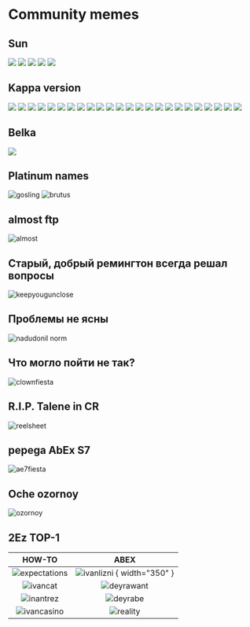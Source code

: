 # Community memes
## Sun

![](../images/memes/qa4ILzXCpT0.png)
![](../images/memes/hu.png)
![](../images/memes/hu2.png)
![](../images/memes/kva.png)
![](../images/memes/adv.png)

## Kappa version

![](../images/memes/2355122_760x500-1.jpg)
![](../images/memes/Anime--basedmoni-ah-eto-bleh-meme-7613995_12.jpg)
![](../images/memes/Screenshot_20220410-185855.jpg)
![](../images/memes/Screenshot_20220909-164047.jpg)
![](../images/memes/Screenshot_20230602-180821.jpg)
![](../images/memes/Screenshot_20230603-022349.jpg)
![](../images/memes/Screenshot_20230603-022405.jpg)
![](../images/memes/Screenshot_20230603-022423.jpg)
![](../images/memes/Screenshot_20230603-022435.jpg)
![](../images/memes/Screenshot_20230603-022453.jpg)
![](../images/memes/Screenshot_20230603-022511.jpg)
![](../images/memes/Screenshot_20230603-022655.jpg)
![](../images/memes/Screenshot_20230603-022711.jpg)
![](../images/memes/Screenshot_20230603-022721.jpg)
![](../images/memes/Screenshot_20230603-022809.jpg)
![](../images/memes/Screenshot_20230603-022912.jpg)
![](../images/memes/image-28.png)
![](../images/memes/image-29.png)
![](image-../images/memes/image-40.png)
![](../images/memes/unknown-245.png)
![](../images/memes/IMG_9493-1.png)
![](../images/memes/NemoraSays-1.png)
![](../images/memes/NemoraSays-2.png)
![](../images/memes/Screenshot_20221108_023415.png)

## Belka

![](../images/memes/IMG_20230603_105344.jpg)

## Platinum names
![gosling](../images/memes/gosling.png)
![brutus](../images/memes/nerfb.png)
## almost ftp
![almost](../images/memes/vipftp.png)
## Старый, добрый ремингтон всегда решал вопросы

![keepyougunclose](../images/memes/20230412_1654_Discord_Cool.png)

## Проблемы не ясны

![nadudonil norm](../images/memes/nadonatilnorm.png)

## Что могло пойти не так?

![clownfiesta](../images/memes/clown34.png)

## R.I.P. Talene in CR

![reelsheet](../images/memes/silasStonks.png)

## pepega AbEx S7

![ae7fiesta](../images/memes/AES7_TheHospital.jpg)

## Oche ozornoy

![ozornoy](../images/th/tr_meme.jpg) 

## 2Ez TOP-1

|                    HOW-TO                     |                     ABEX                      |
| :-------------------------------------------: | :-------------------------------------------: |
|  ![expectations](../images/memes/klubni.png)  |  ![ivanlizni](../images/memes/ivanlizni.png) { width="350" } |
|    ![ivancat](../images/memes/ivancat.png)    |   ![deyrawant](../images/memes/deyrax4.png)   |
| ![inantrez](../images/memes/ivantreznor.png)  |   ![deyrabe](../images/memes/deyradps.png)    |
| ![ivancasino](../images/memes/ivancasino.png) | ![reality](../images/memes/returntreznor.png) |

<!-- |   ![ivankick](../images/memes/ivankick.png)   |   ![ivansliv](../images/memes/ivansliv.png)   | -->

